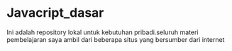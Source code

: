 # Javacript_dasar
Ini adalah repository lokal untuk kebutuhan pribadi.seluruh materi pembelajaran saya ambil dari beberapa situs yang bersumber dari internet
